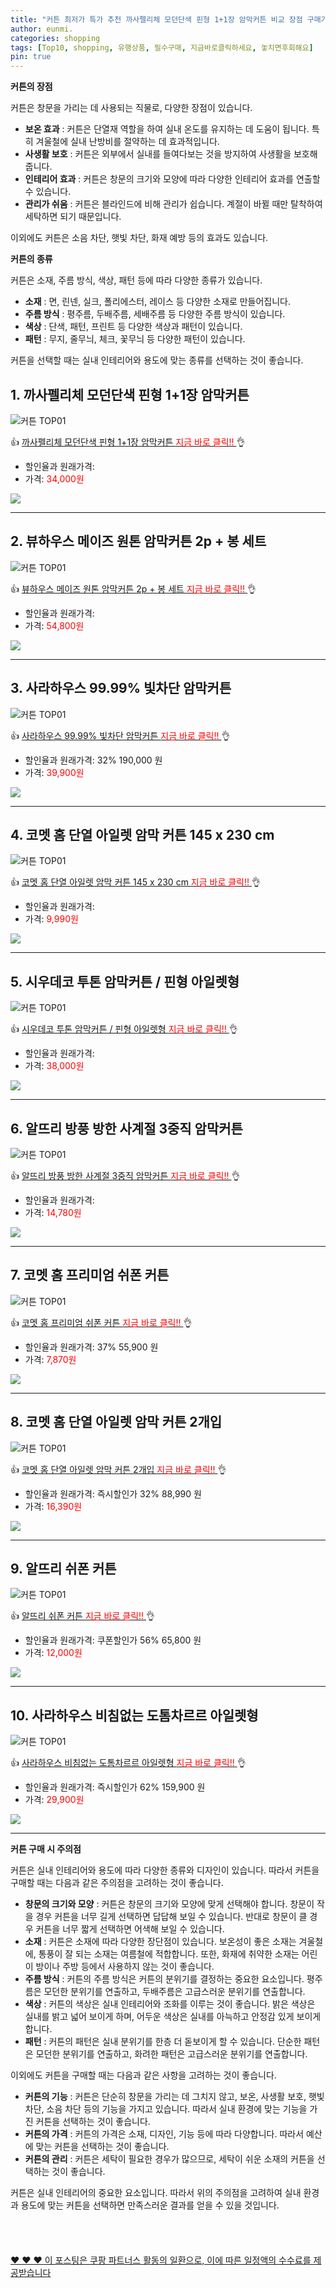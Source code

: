 ```yaml
---
title: "커튼 최저가 특가 추천 까사펠리체 모던단색 핀형 1+1장 암막커튼 비교 장점 구매가이드"
author: eunmi.
categories: shopping
tags: [Top10, shopping, 유행상품, 필수구매, 지금바로클릭하세요, 놓치면후회해요]
pin: true
---
```

**커튼의 장점**

커튼은 창문을 가리는 데 사용되는 직물로, 다양한 장점이 있습니다.

* **보온 효과** : 커튼은 단열재 역할을 하여 실내 온도를 유지하는 데 도움이 됩니다. 특히 겨울철에 실내 난방비를 절약하는 데 효과적입니다.
* **사생활 보호** : 커튼은 외부에서 실내를 들여다보는 것을 방지하여 사생활을 보호해줍니다.
* **인테리어 효과** : 커튼은 창문의 크기와 모양에 따라 다양한 인테리어 효과를 연출할 수 있습니다.
* **관리가 쉬움** : 커튼은 블라인드에 비해 관리가 쉽습니다. 계절이 바뀔 때만 탈착하여 세탁하면 되기 때문입니다.

이외에도 커튼은 소음 차단, 햇빛 차단, 화재 예방 등의 효과도 있습니다.

**커튼의 종류**

커튼은 소재, 주름 방식, 색상, 패턴 등에 따라 다양한 종류가 있습니다.

* **소재** : 면, 린넨, 실크, 폴리에스터, 레이스 등 다양한 소재로 만들어집니다.
* **주름 방식** : 평주름, 두배주름, 세배주름 등 다양한 주름 방식이 있습니다.
* **색상** : 단색, 패턴, 프린트 등 다양한 색상과 패턴이 있습니다.
* **패턴** : 무지, 줄무늬, 체크, 꽃무늬 등 다양한 패턴이 있습니다.

커튼을 선택할 때는 실내 인테리어와 용도에 맞는 종류를 선택하는 것이 좋습니다.

   

## 1. 까사펠리체 모던단색 핀형 1+1장 암막커튼

![커튼 TOP01](https://thumbnail8.coupangcdn.com/thumbnails/remote/230x230ex/image/vendor_inventory/1d00/51bff93023b9ea9c41bcf6367711ac0b0735754c9faffea7054fbc95df85.jpg)


👍 [까사펠리체 모던단색 핀형 1+1장 암막커튼 <font color=red> 지금 바로 클릭!! </font> ](https://link.coupang.com/re/AFFSDP?lptag=AF3617701&subid=GithubCoopas&pageKey=265426008&traceid=V0-153&itemId=832031634&vendorItemId=5118504995) 👌 


- 할인율과 원래가격: 
- 가격: <span style='color:red'>34,000원</span>

[![](/discount_price.png)](https://link.coupang.com/re/AFFSDP?lptag=AF3617701&subid=GithubCoopas&pageKey=265426008&traceid=V0-153&itemId=832031634&vendorItemId=5118504995)

---


   

## 2. 뷰하우스 메이즈 원톤 암막커튼 2p + 봉 세트

![커튼 TOP01](https://thumbnail10.coupangcdn.com/thumbnails/remote/230x230ex/image/retail/images/4613152433106695-815f41a8-78e4-4fd9-a665-44d026b1c675.jpg)


👍 [뷰하우스 메이즈 원톤 암막커튼 2p + 봉 세트 <font color=red> 지금 바로 클릭!! </font> ](https://link.coupang.com/re/AFFSDP?lptag=AF3617701&subid=GithubCoopas&pageKey=5372913328&traceid=V0-153&itemId=7958825082&vendorItemId=75247890268) 👌 


- 할인율과 원래가격: 
- 가격: <span style='color:red'>54,800원</span>

[![](/discount_price.png)](https://link.coupang.com/re/AFFSDP?lptag=AF3617701&subid=GithubCoopas&pageKey=5372913328&traceid=V0-153&itemId=7958825082&vendorItemId=75247890268)

---


   

## 3. 사라하우스 99.99% 빛차단 암막커튼

![커튼 TOP01](https://thumbnail6.coupangcdn.com/thumbnails/remote/230x230ex/image/retail/images/3728709446456636-e9ccfd62-54c5-41fd-b1d9-412ba15ca952.jpg)


👍 [사라하우스 99.99% 빛차단 암막커튼 <font color=red> 지금 바로 클릭!! </font> ](https://link.coupang.com/re/AFFSDP?lptag=AF3617701&subid=GithubCoopas&pageKey=1474420347&traceid=V0-153&itemId=14397682046&vendorItemId=81641835786) 👌 


- 할인율과 원래가격: 32%  190,000   원
- 가격: <span style='color:red'>39,900원</span>

[![](/discount_price.png)](https://link.coupang.com/re/AFFSDP?lptag=AF3617701&subid=GithubCoopas&pageKey=1474420347&traceid=V0-153&itemId=14397682046&vendorItemId=81641835786)

---


   

## 4. 코멧 홈 단열 아일렛 암막 커튼 145 x 230 cm

![커튼 TOP01](https://thumbnail6.coupangcdn.com/thumbnails/remote/230x230ex/image/retail/images/2021206491146592-dc823557-434d-4d07-a71d-a695d46b1bc8.jpg)


👍 [코멧 홈 단열 아일렛 암막 커튼 145 x 230 cm <font color=red> 지금 바로 클릭!! </font> ](https://link.coupang.com/re/AFFSDP?lptag=AF3617701&subid=GithubCoopas&pageKey=180352941&traceid=V0-153&itemId=536034149&vendorItemId=84147362569) 👌 


- 할인율과 원래가격: 
- 가격: <span style='color:red'>9,990원</span>

[![](/discount_price.png)](https://link.coupang.com/re/AFFSDP?lptag=AF3617701&subid=GithubCoopas&pageKey=180352941&traceid=V0-153&itemId=536034149&vendorItemId=84147362569)

---


   

## 5. 시우데코 투톤 암막커튼 / 핀형 아일렛형

![커튼 TOP01](https://thumbnail6.coupangcdn.com/thumbnails/remote/230x230ex/image/vendor_inventory/2ab1/7b497529a081a1d3c83d50dc37d180f1231e6c8ea595362f4b4cda887bd4.jpg)


👍 [시우데코 투톤 암막커튼 / 핀형 아일렛형 <font color=red> 지금 바로 클릭!! </font> ](https://link.coupang.com/re/AFFSDP?lptag=AF3617701&subid=GithubCoopas&pageKey=7204371250&traceid=V0-153&itemId=18217068770&vendorItemId=82974231592) 👌 


- 할인율과 원래가격: 
- 가격: <span style='color:red'>38,000원</span>

[![](/discount_price.png)](https://link.coupang.com/re/AFFSDP?lptag=AF3617701&subid=GithubCoopas&pageKey=7204371250&traceid=V0-153&itemId=18217068770&vendorItemId=82974231592)

---


   

## 6. 알뜨리 방풍 방한 사계절 3중직 암막커튼

![커튼 TOP01](https://thumbnail6.coupangcdn.com/thumbnails/remote/230x230ex/image/retail/images/4004741929582111-7b072025-68f1-4542-b15f-d8e5f22c1e07.jpg)


👍 [알뜨리 방풍 방한 사계절 3중직 암막커튼 <font color=red> 지금 바로 클릭!! </font> ](https://link.coupang.com/re/AFFSDP?lptag=AF3617701&subid=GithubCoopas&pageKey=1079972454&traceid=V0-153&itemId=2031914668&vendorItemId=70031374250) 👌 


- 할인율과 원래가격: 
- 가격: <span style='color:red'>14,780원</span>

[![](/discount_price.png)](https://link.coupang.com/re/AFFSDP?lptag=AF3617701&subid=GithubCoopas&pageKey=1079972454&traceid=V0-153&itemId=2031914668&vendorItemId=70031374250)

---


   

## 7. 코멧 홈 프리미엄 쉬폰 커튼

![커튼 TOP01](https://thumbnail10.coupangcdn.com/thumbnails/remote/230x230ex/image/retail/images/1752275074521400-a1ca49df-e087-4ccb-bd34-b190bc87e5da.jpg)


👍 [코멧 홈 프리미엄 쉬폰 커튼 <font color=red> 지금 바로 클릭!! </font> ](https://link.coupang.com/re/AFFSDP?lptag=AF3617701&subid=GithubCoopas&pageKey=1201668048&traceid=V0-153&itemId=2186769902&vendorItemId=70184773536) 👌 


- 할인율과 원래가격: 37%  55,900   원
- 가격: <span style='color:red'>7,870원</span>

[![](/discount_price.png)](https://link.coupang.com/re/AFFSDP?lptag=AF3617701&subid=GithubCoopas&pageKey=1201668048&traceid=V0-153&itemId=2186769902&vendorItemId=70184773536)

---


   

## 8. 코멧 홈 단열 아일렛 암막 커튼 2개입

![커튼 TOP01](https://thumbnail9.coupangcdn.com/thumbnails/remote/230x230ex/image/retail/images/6599491629301926-4d334e81-2396-4f5e-a2cd-d16ad0e64ca5.jpg)


👍 [코멧 홈 단열 아일렛 암막 커튼 2개입 <font color=red> 지금 바로 클릭!! </font> ](https://link.coupang.com/re/AFFSDP?lptag=AF3617701&subid=GithubCoopas&pageKey=6711426204&traceid=V0-153&itemId=16836540975&vendorItemId=84015868076) 👌 


- 할인율과 원래가격: 즉시할인가 32%  88,990   원
- 가격: <span style='color:red'>16,390원</span>

[![](/discount_price.png)](https://link.coupang.com/re/AFFSDP?lptag=AF3617701&subid=GithubCoopas&pageKey=6711426204&traceid=V0-153&itemId=16836540975&vendorItemId=84015868076)

---


   

## 9. 알뜨리 쉬폰 커튼

![커튼 TOP01](https://thumbnail8.coupangcdn.com/thumbnails/remote/230x230ex/image/rs_quotation_api/nhwqzslz/20c92d9a787947ffa784264d003ef023.jpg)


👍 [알뜨리 쉬폰 커튼 <font color=red> 지금 바로 클릭!! </font> ](https://link.coupang.com/re/AFFSDP?lptag=AF3617701&subid=GithubCoopas&pageKey=7337786573&traceid=V0-153&itemId=18852619707&vendorItemId=85981876364) 👌 


- 할인율과 원래가격: 쿠폰할인가 56%  65,800   원
- 가격: <span style='color:red'>12,000원</span>

[![](/discount_price.png)](https://link.coupang.com/re/AFFSDP?lptag=AF3617701&subid=GithubCoopas&pageKey=7337786573&traceid=V0-153&itemId=18852619707&vendorItemId=85981876364)

---


   

## 10. 사라하우스 비침없는 도톰차르르 아일렛형

![커튼 TOP01](https://thumbnail7.coupangcdn.com/thumbnails/remote/230x230ex/image/vendor_inventory/6324/99d6d9d6053e4f7f8462dd61327116d6710e86eb733807b5f5a12e17e3f6.jpg)


👍 [사라하우스 비침없는 도톰차르르 아일렛형 <font color=red> 지금 바로 클릭!! </font> ](https://link.coupang.com/re/AFFSDP?lptag=AF3617701&subid=GithubCoopas&pageKey=7297964040&traceid=V0-153&itemId=18668051280&vendorItemId=85870860406) 👌 


- 할인율과 원래가격: 즉시할인가 62%  159,900   원
- 가격: <span style='color:red'>29,900원</span>

[![](/discount_price.png)](https://link.coupang.com/re/AFFSDP?lptag=AF3617701&subid=GithubCoopas&pageKey=7297964040&traceid=V0-153&itemId=18668051280&vendorItemId=85870860406)

---
**커튼 구매 시 주의점**

커튼은 실내 인테리어와 용도에 따라 다양한 종류와 디자인이 있습니다. 따라서 커튼을 구매할 때는 다음과 같은 주의점을 고려하는 것이 좋습니다.

* **창문의 크기와 모양** : 커튼은 창문의 크기와 모양에 맞게 선택해야 합니다. 창문이 작을 경우 커튼을 너무 길게 선택하면 답답해 보일 수 있습니다. 반대로 창문이 클 경우 커튼을 너무 짧게 선택하면 어색해 보일 수 있습니다.
* **소재** : 커튼은 소재에 따라 다양한 장단점이 있습니다. 보온성이 좋은 소재는 겨울철에, 통풍이 잘 되는 소재는 여름철에 적합합니다. 또한, 화재에 취약한 소재는 어린이 방이나 주방 등에서 사용하지 않는 것이 좋습니다.
* **주름 방식** : 커튼의 주름 방식은 커튼의 분위기를 결정하는 중요한 요소입니다. 평주름은 모던한 분위기를 연출하고, 두배주름은 고급스러운 분위기를 연출합니다.
* **색상** : 커튼의 색상은 실내 인테리어와 조화를 이루는 것이 좋습니다. 밝은 색상은 실내를 밝고 넓어 보이게 하며, 어두운 색상은 실내를 아늑하고 안정감 있게 보이게 합니다.
* **패턴** : 커튼의 패턴은 실내 분위기를 한층 더 돋보이게 할 수 있습니다. 단순한 패턴은 모던한 분위기를 연출하고, 화려한 패턴은 고급스러운 분위기를 연출합니다.

이외에도 커튼을 구매할 때는 다음과 같은 사항을 고려하는 것이 좋습니다.

* **커튼의 기능** : 커튼은 단순히 창문을 가리는 데 그치지 않고, 보온, 사생활 보호, 햇빛 차단, 소음 차단 등의 기능을 가지고 있습니다. 따라서 실내 환경에 맞는 기능을 가진 커튼을 선택하는 것이 좋습니다.
* **커튼의 가격** : 커튼의 가격은 소재, 디자인, 기능 등에 따라 다양합니다. 따라서 예산에 맞는 커튼을 선택하는 것이 좋습니다.
* **커튼의 관리** : 커튼은 세탁이 필요한 경우가 많으므로, 세탁이 쉬운 소재의 커튼을 선택하는 것이 좋습니다.

커튼은 실내 인테리어의 중요한 요소입니다. 따라서 위의 주의점을 고려하여 실내 환경과 용도에 맞는 커튼을 선택하면 만족스러운 결과를 얻을 수 있을 것입니다.<br><br><br><br><br> [ ❤ ❤ ❤ 이 포스팅은 쿠팡 파트너스 활동의 일환으로, 이에 따른 일정액의 수수료를 제공받습니다](https://link.coupang.com/a/bcEFyh)